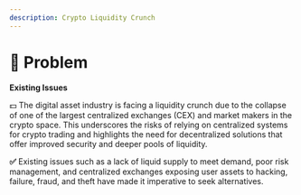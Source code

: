 ```yaml
---
description: Crypto Liquidity Crunch
---
```


# 🚫 Problem

**Existing Issues**

:dollar: The digital asset industry is facing a liquidity crunch due to the collapse of one of the largest centralized exchanges (CEX) and market makers in the crypto space. This underscores the risks of relying on centralized systems for crypto trading and highlights the need for decentralized solutions that offer improved security and deeper pools of liquidity.

**✅** Existing issues such as a lack of liquid supply to meet demand, poor risk management, and centralized exchanges exposing user assets to hacking, failure, fraud, and theft have made it imperative to seek alternatives.
